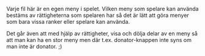 Varje fil här är en egen meny i spelet. Vilken meny som spelare kan använda bestäms av rättigheterna som spelaren har så det är lätt att göra menyer som bara vissa ranker eller spelare kan använda.

Det går även att med hjälp av rättigheter, visa och dölja delar av en meny så att man kan ha en stor meny men där t.ex. donator-knappen inte syns om man inte är donator. ;)
